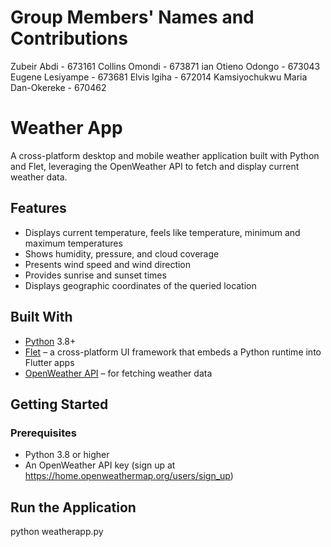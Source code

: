 # Group Members' Names and Contributions
Zubeir Abdi - 673161 
Collins Omondi - 673871 
ian Otieno Odongo - 673043 
Eugene Lesiyampe - 673681 
Elvis Igiha - 672014 
Kamsiyochukwu Maria Dan-Okereke - 670462
# Weather App

A cross-platform desktop and mobile weather application built with Python and Flet, leveraging the OpenWeather API to fetch and display current weather data.

## Features

- Displays current temperature, feels like temperature, minimum and maximum temperatures  
- Shows humidity, pressure, and cloud coverage  
- Presents wind speed and wind direction  
- Provides sunrise and sunset times  
- Displays geographic coordinates of the queried location  

## Built With

- [Python](https://www.python.org/) 3.8+  
- [Flet](https://flet.dev/) – a cross-platform UI framework that embeds a Python runtime into Flutter apps  
- [OpenWeather API](https://openweathermap.org/api) – for fetching weather data  

## Getting Started

### Prerequisites

- Python 3.8 or higher  
- An OpenWeather API key (sign up at https://home.openweathermap.org/users/sign_up)  
## Run the Application
python weatherapp.py

